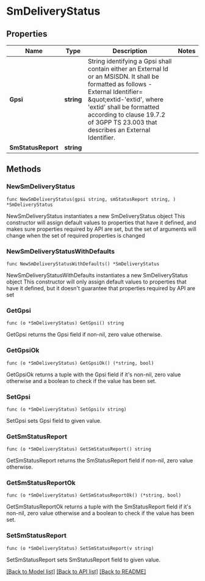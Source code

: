 # SmDeliveryStatus

## Properties

Name | Type | Description | Notes
------------ | ------------- | ------------- | -------------
**Gpsi** | **string** | String identifying a Gpsi shall contain either an External Id or an MSISDN.  It shall be formatted as follows -External Identifier&#x3D; \&quot;extid-&#39;extid&#39;, where &#39;extid&#39;  shall be formatted according to clause 19.7.2 of 3GPP TS 23.003 that describes an  External Identifier.   | 
**SmStatusReport** | **string** |  | 

## Methods

### NewSmDeliveryStatus

`func NewSmDeliveryStatus(gpsi string, smStatusReport string, ) *SmDeliveryStatus`

NewSmDeliveryStatus instantiates a new SmDeliveryStatus object
This constructor will assign default values to properties that have it defined,
and makes sure properties required by API are set, but the set of arguments
will change when the set of required properties is changed

### NewSmDeliveryStatusWithDefaults

`func NewSmDeliveryStatusWithDefaults() *SmDeliveryStatus`

NewSmDeliveryStatusWithDefaults instantiates a new SmDeliveryStatus object
This constructor will only assign default values to properties that have it defined,
but it doesn't guarantee that properties required by API are set

### GetGpsi

`func (o *SmDeliveryStatus) GetGpsi() string`

GetGpsi returns the Gpsi field if non-nil, zero value otherwise.

### GetGpsiOk

`func (o *SmDeliveryStatus) GetGpsiOk() (*string, bool)`

GetGpsiOk returns a tuple with the Gpsi field if it's non-nil, zero value otherwise
and a boolean to check if the value has been set.

### SetGpsi

`func (o *SmDeliveryStatus) SetGpsi(v string)`

SetGpsi sets Gpsi field to given value.


### GetSmStatusReport

`func (o *SmDeliveryStatus) GetSmStatusReport() string`

GetSmStatusReport returns the SmStatusReport field if non-nil, zero value otherwise.

### GetSmStatusReportOk

`func (o *SmDeliveryStatus) GetSmStatusReportOk() (*string, bool)`

GetSmStatusReportOk returns a tuple with the SmStatusReport field if it's non-nil, zero value otherwise
and a boolean to check if the value has been set.

### SetSmStatusReport

`func (o *SmDeliveryStatus) SetSmStatusReport(v string)`

SetSmStatusReport sets SmStatusReport field to given value.



[[Back to Model list]](../README.md#documentation-for-models) [[Back to API list]](../README.md#documentation-for-api-endpoints) [[Back to README]](../README.md)


